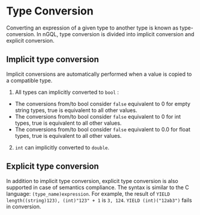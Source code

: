 # Type Conversion

Converting an expression of a given type to another type is known as type-conversion. In nGQL,  type conversion is divided into implicit conversion and explicit conversion.

## Implicit type conversion

Implicit conversions are automatically performed when a value is copied to a compatible type.

1. All types can implicitly converted to `bool` :

- The conversions from/to bool consider `false` equivalent to 0 for empty string types, true is equivalent to all other values.
- The conversions from/to bool consider `false` equivalent to 0 for int types, true is equivalent to all other values.
- The conversions from/to bool consider `false` equivalent to 0.0 for float types, true is equivalent to all other values.

2. `int` can implicitly converted to `double`.

## Explicit type conversion

In addition to implicit type conversion, explicit type conversion is also supported in case of semantics compliance. The syntax is similar to the C language: `(type_name)expression`. For example, the result of `YIELD length((string)123), (int)"123" + 1` is `3, 124`. `YIELD (int)("12ab3")` fails in conversion.
